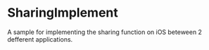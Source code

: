 # SharingImplement
A sample for implementing the sharing function on iOS beteween 2 defferent applications.
